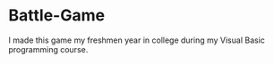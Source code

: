 # Battle-Game
I made this game my freshmen year in college during my Visual Basic programming course.
